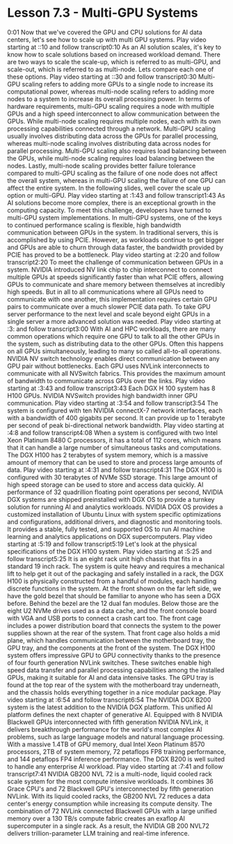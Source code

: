 # Lesson 7.3 - Multi-GPU Systems

0:01
Now that we've covered the GPU and CPU solutions for AI data centers, let's see how to scale up with multi GPU systems.
Play video starting at ::10 and follow transcript0:10
As an AI solution scales, it's key to know how to scale solutions based on increased workload demand. There are two ways to scale the scale-up, which is referred to as multi-GPU, and scale-out, which is referred to as multi-node. Lets compare each one of these options.
Play video starting at ::30 and follow transcript0:30
Multi-GPU scaling refers to adding more GPUs to a single node to increase its computational power, whereas multi-node scaling refers to adding more nodes to a system to increase its overall processing power. In terms of hardware requirements, multi-GPU scaling requires a node with multiple GPUs and a high speed interconnect to allow communication between the GPUs. While multi-node scaling requires multiple nodes, each with its own processing capabilities connected through a network. Multi-GPU scaling usually involves distributing data across the GPUs for parallel processing, whereas multi-node scaling involves distributing data across nodes for parallel processing. Multi-GPU scaling also requires load balancing between the GPUs, while multi-node scaling requires load balancing between the nodes. Lastly, multi-node scaling provides better failure tolerance compared to multi-GPU scaling as the failure of one node does not affect the overall system, whereas in multi-GPU scaling the failure of one GPU can affect the entire system. In the following slides, well cover the scale up option or multi-GPU.
Play video starting at :1:43 and follow transcript1:43
As AI solutions become more complex, there is an exceptional growth in the computing capacity. To meet this challenge, developers have turned to multi-GPU system implementations. In multi-GPU systems, one of the keys to continued performance scaling is flexible, high bandwidth communication between GPUs in the system. In traditional servers, this is accomplished by using PCIE. However, as workloads continue to get bigger and GPUs are able to churn through data faster, the bandwidth provided by PCIE has proved to be a bottleneck.
Play video starting at :2:20 and follow transcript2:20
To meet the challenge of communication between GPUs in a system. NVIDIA introduced NV link chip to chip interconnect to connect multiple GPUs at speeds significantly faster than what PCIE offers, allowing GPUs to communicate and share memory between themselves at incredibly high speeds. But in all to all communications where all GPUs need to communicate with one another, this implementation requires certain GPU pairs to communicate over a much slower PCIE data path. To take GPU server performance to the next level and scale beyond eight GPUs in a single server a more advanced solution was needed.
Play video starting at :3: and follow transcript3:00
With AI and HPC workloads, there are many common operations which require one GPU to talk to all the other GPUs in the system, such as distributing data to the other GPUs. Often this happens on all GPUs simultaneously, leading to many so called all-to-all operations. NVIDIA NV switch technology enables direct communication between any GPU pair without bottlenecks. Each GPU uses NVLink interconnects to communicate with all NVSwitch fabrics. This provides the maximum amount of bandwidth to communicate across GPUs over the links.
Play video starting at :3:43 and follow transcript3:43
Each DGX H 100 system has 8 H100 GPUs. NVIDIA NVSwitch provides high bandwidth inner GPU communication.
Play video starting at :3:54 and follow transcript3:54
The system is configured with ten NVIDIA connectX-7 network interfaces, each with a bandwidth of 400 gigabits per second. It can provide up to 1 terabyte per second of peak bi-directional network bandwidth.
Play video starting at :4:8 and follow transcript4:08
When a system is configured with two Intel Xeon Platinum 8480 C processors, it has a total of 112 cores, which means that it can handle a large number of simultaneous tasks and computations. The DGX H100 has 2 terabytes of system memory, which is a massive amount of memory that can be used to store and process large amounts of data.
Play video starting at :4:31 and follow transcript4:31
The DGX H100 is configured with 30 terabytes of NVMe SSD storage. This large amount of high speed storage can be used to store and access data quickly. AI performance of 32 quadrillion floating point operations per second, NVIDIA DGX systems are shipped preinstalled with DGX OS to provide a turnkey solution for running AI and analytics workloads. NVIDIA DGX OS provides a customized installation of Ubuntu Linux with system specific optimizations and configurations, additional drivers, and diagnostic and monitoring tools. It provides a stable, fully tested, and supported OS to run AI machine learning and analytics applications on DGX supercomputers.
Play video starting at :5:19 and follow transcript5:19
Let's look at the physical specifications of the DGX H100 system.
Play video starting at :5:25 and follow transcript5:25
It is an eight rack unit high chassis that fits in a standard 19 inch rack. The system is quite heavy and requires a mechanical lift to help get it out of the packaging and safely installed in a rack, the DGX H100 is physically constructed from a handful of modules, each handling discrete functions in the system. At the front shown on the far left side, we have the gold bezel that should be familiar to anyone who has seen a DGX before. Behind the bezel are the 12 dual fan modules. Below those are the eight U2 NVMe drives used as a data cache, and the front console board with VGA and USB ports to connect a crash cart too. The front cage includes a power distribution board that connects the system to the power supplies shown at the rear of the system. That front cage also holds a mid plane, which handles communication between the motherboard tray, the GPU tray, and the components at the front of the system. The DGX H100 system offers impressive GPU to GPU connectivity thanks to the presence of four fourth generation NVLink switches. These switches enable high speed data transfer and parallel processing capabilities among the installed GPUs, making it suitable for AI and data intensive tasks. The GPU tray is found at the top rear of the system with the motherboard tray underneath, and the chassis holds everything together in a nice modular package.
Play video starting at :6:54 and follow transcript6:54
The NVIDIA DGX B200 system is the latest addition to the NVIDIA DGX platform. This unified AI platform defines the next chapter of generative AI. Equipped with 8 NVIDIA Blackwell GPUs interconnected with fifth generation NVIDIA NVLink, it delivers breakthrough performance for the world's most complex AI problems, such as large language models and natural language processing. With a massive 1.4TB of GPU memory, dual Intel Xeon Platinum 8570 processors, 2TB of system memory, 72 petaflops FP8 training performance, and 144 petaflops FP4 inference performance. The DGX B200 is well suited to handle any enterprise AI workload.
Play video starting at :7:41 and follow transcript7:41
NVIDIA GB200 NVL 72 is a multi-node, liquid cooled rack scale system for the most compute intensive workloads. It combines 36 Grace CPU's and 72 Blackwell GPU's interconnected by fifth generation NVLink. With its liquid cooled racks, the GB200 NVL 72 reduces a data center's energy consumption while increasing its compute density. The combination of 72 NVLink connected Blackwell GPUs with a large unified memory over a 130 TB/s compute fabric creates an exaflop AI supercomputer in a single rack. As a result, the NVIDIA GB 200 NVL72 delivers trillion-parameter LLM training and real-time inference.